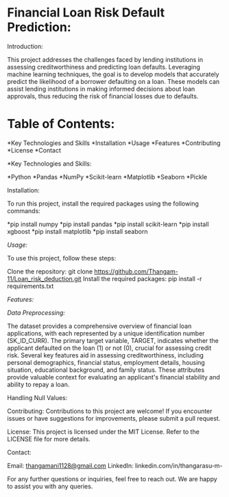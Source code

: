 # Financial Loan Risk Default Prediction:

Introduction:

This project addresses the challenges faced by lending institutions in assessing creditworthiness and predicting loan defaults. Leveraging machine learning techniques, the goal is to develop models that accurately predict the likelihood of a borrower defaulting on a loan. These models can assist lending institutions in making informed decisions about loan approvals, thus reducing the risk of financial losses due to defaults.

# Table of Contents:

*Key Technologies and Skills
*Installation
*Usage
*Features
*Contributing
*License
*Contact

*Key Technologies and Skills:

*Python
*Pandas
*NumPy
*Scikit-learn
*Matplotlib
*Seaborn
*Pickle

Installation:

To run this project, install the required packages using the following commands:

*pip install numpy
*pip install pandas
*pip install scikit-learn
*pip install xgboost
*pip install matplotlib
*pip install seaborn

*Usage:*

To use this project, follow these steps:

Clone the repository: git clone https://github.com/Thangam-11/Loan_risk_deduction.git
Install the required packages: pip install -r requirements.txt

*Features:*

*Data Preprocessing:*

The dataset provides a comprehensive overview of financial loan applications, with each represented by a unique identification number (SK_ID_CURR). The primary target variable, TARGET, indicates whether the applicant defaulted on the loan (1) or not (0), crucial for assessing credit risk. Several key features aid in assessing creditworthiness, including personal demographics, financial status, employment details, housing situation, educational background, and family status. These attributes provide valuable context for evaluating an applicant's financial stability and ability to repay a loan.

Handling Null Values:

Contributing:
Contributions to this project are welcome! If you encounter issues or have suggestions for improvements, please submit a pull request.

License:
This project is licensed under the MIT License. Refer to the LICENSE file for more details.

Contact:

Email: thangamani1128@gmail.com
LinkedIn: linkedin.com/in/thangarasu-m-

For any further questions or inquiries, feel free to reach out. We are happy to assist you with any queries.





